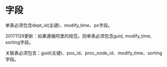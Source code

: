 # 字段

单表必须包含dept_id(主键)、modify_time、px字段。

20171129更新：如果遵循阿里的规范，则单表必须包含guid, modify_time, sorting字段。

关联表必须包含：guid(主键)、pos_id、proc_node_id、modify_time、sorting字段。